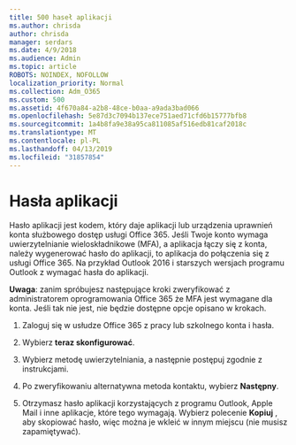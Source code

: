 ```yaml
---
title: 500 haseł aplikacji
ms.author: chrisda
author: chrisda
manager: serdars
ms.date: 4/9/2018
ms.audience: Admin
ms.topic: article
ROBOTS: NOINDEX, NOFOLLOW
localization_priority: Normal
ms.collection: Adm_O365
ms.custom: 500
ms.assetid: 4f670a84-a2b8-48ce-b0aa-a9ada3bad066
ms.openlocfilehash: 5e87d3c7094b137ece751aed71cfd6b15777bfb8
ms.sourcegitcommit: 1a4b8fa9e38a95ca811085af516edb81caf2018c
ms.translationtype: MT
ms.contentlocale: pl-PL
ms.lasthandoff: 04/13/2019
ms.locfileid: "31857854"
---
```

# <a name="app-passwords"></a>Hasła aplikacji

Hasło aplikacji jest kodem, który daje aplikacji lub urządzenia uprawnień konta służbowego dostęp usługi Office 365. Jeśli Twoje konto wymaga uwierzytelnianie wieloskładnikowe (MFA), a aplikacja łączy się z konta, należy wygenerować hasło do aplikacji, to aplikacja do połączenia się z usługi Office 365. Na przykład Outlook 2016 i starszych wersjach programu Outlook z wymagać hasła do aplikacji.

 **Uwaga**: zanim spróbujesz następujące kroki zweryfikować z administratorem oprogramowania Office 365 że MFA jest wymagane dla konta. Jeśli tak nie jest, nie będzie dostępne opcje opisano w krokach.

1. Zaloguj się w usłudze Office 365 z pracy lub szkolnego konta i hasła.

2. Wybierz **teraz skonfigurować**.

3. Wybierz metodę uwierzytelniania, a następnie postępuj zgodnie z instrukcjami.

4. Po zweryfikowaniu alternatywna metoda kontaktu, wybierz **Następny**.

5. Otrzymasz hasło aplikacji korzystających z programu Outlook, Apple Mail i inne aplikacje, które tego wymagają. Wybierz polecenie **Kopiuj** , aby skopiować hasło, więc można je wkleić w innym miejscu (nie musisz zapamiętywać).
